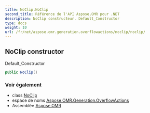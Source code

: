 ```yaml
---
title: NoClip.NoClip
second_title: Référence de l'API Aspose.OMR pour .NET
description: NoClip constructeur. Default_Constructor
type: docs
weight: 10
url: /fr/net/aspose.omr.generation.overflowactions/noclip/noclip/
---
```

## NoClip constructor

Default_Constructor

```csharp
public NoClip()
```

### Voir également

* class [NoClip](../)
* espace de noms [Aspose.OMR.Generation.OverflowActions](../../noclip/)
* Assemblée [Aspose.OMR](../../../)



